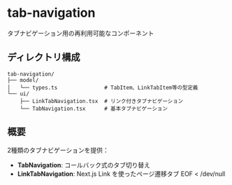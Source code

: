 # tab-navigation

タブナビゲーション用の再利用可能なコンポーネント

## ディレクトリ構成

```
tab-navigation/
├── model/
│   └── types.ts               # TabItem、LinkTabItem等の型定義
└── ui/
    ├── LinkTabNavigation.tsx  # リンク付きタブナビゲーション
    └── TabNavigation.tsx      # 基本タブナビゲーション
```

## 概要

2種類のタブナビゲーションを提供：

- **TabNavigation**: コールバック式のタブ切り替え
- **LinkTabNavigation**: Next.js Link を使ったページ遷移タブ
  EOF < /dev/null
